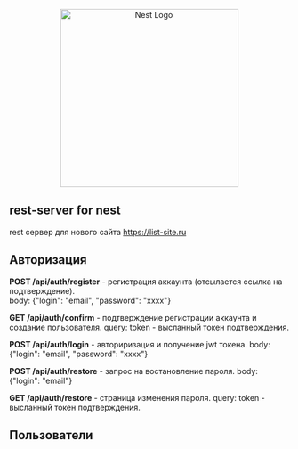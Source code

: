 <p align="center">
  <a href="http://nestjs.com/" target="blank"><img src="https://nestjs.com/img/logo_text.svg" width="320" alt="Nest Logo" /></a>
</p>

## rest-server for nest

rest сервер для нового сайта https://list-site.ru

## Авторизация

**POST /api/auth/register** - регистрация аккаунта (отсылается ссылка на подтверждение).  
body: {"login": "email", "password": "xxxx"}

**GET /api/auth/confirm** - подтверждение регистрации аккаунта и создание пользователя.
query:
  token - высланный токен подтверждения.

**POST /api/auth/login** - авториризация и получение jwt токена.
body: {"login": "email", "password": "xxxx"}

**POST /api/auth/restore** - запрос на востановление пароля.
body: {"login": "email"}

**GET /api/auth/restore** - страница изменения пароля.
query:
  token - высланный токен подтверждения.

## Пользователи

